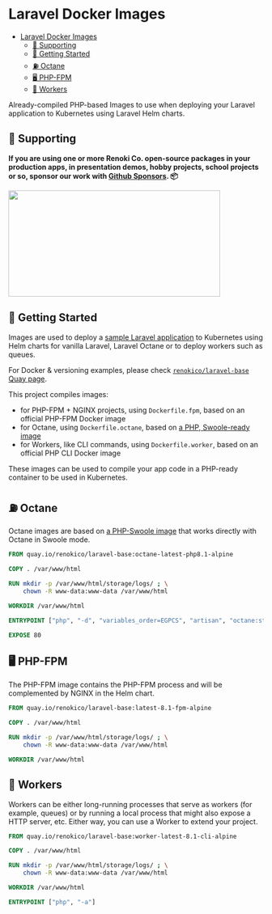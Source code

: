 Laravel Docker Images
=====================

- [Laravel Docker Images](#laravel-docker-images)
  - [🤝 Supporting](#-supporting)
  - [🚀 Getting Started](#-getting-started)
  - [⛽ Octane](#-octane)
  - [🖥 PHP-FPM](#-php-fpm)
  - [🤖 Workers](#-workers)

Already-compiled PHP-based Images to use when deploying your Laravel application to Kubernetes using Laravel Helm charts.

## 🤝 Supporting

**If you are using one or more Renoki Co. open-source packages in your production apps, in presentation demos, hobby projects, school projects or so, sponsor our work with [Github Sponsors](https://github.com/sponsors/rennokki). 📦**

[<img src="https://github-content.s3.fr-par.scw.cloud/static/32.jpg" height="210" width="418" />](https://github-content.renoki.org/github-repo/32)


## 🚀 Getting Started

Images are used to deploy a [sample Laravel application](https://github.com/renoki-co/laravel-helm-demo) to Kubernetes using Helm charts for vanilla Laravel, Laravel Octane or to deploy workers such as queues.

For Docker & versioning examples, please check [`renokico/laravel-base` Quay page](https://quay.io/repository/renokico/laravel-base).

This project compiles images:

- for PHP-FPM + NGINX projects, using `Dockerfile.fpm`, based on an official PHP-FPM Docker image
- for Octane, using `Dockerfile.octane`, based on [a PHP, Swoole-ready image](https://hub.docker.com/r/phpswoole/swoole)
- for Workers, like CLI commands, using `Dockerfile.worker`, based on an official PHP CLI Docker image

These images can be used to compile your app code in a PHP-ready container to be used in Kubernetes.

## ⛽ Octane

Octane images are based on [a PHP-Swoole image](https://hub.docker.com/r/phpswoole/swoole) that works directly with Octane in Swoole mode.

```Dockerfile
FROM quay.io/renokico/laravel-base:octane-latest-php8.1-alpine

COPY . /var/www/html

RUN mkdir -p /var/www/html/storage/logs/ ; \
    chown -R www-data:www-data /var/www/html

WORKDIR /var/www/html

ENTRYPOINT ["php", "-d", "variables_order=EGPCS", "artisan", "octane:start", "--server=swoole", "--host=0.0.0.0", "--port=80"]

EXPOSE 80
```

## 🖥 PHP-FPM

The PHP-FPM image contains the PHP-FPM process and will be complemented by NGINX in the Helm chart.

```Dockerfile
FROM quay.io/renokico/laravel-base:latest-8.1-fpm-alpine

COPY . /var/www/html

RUN mkdir -p /var/www/html/storage/logs/ ; \
    chown -R www-data:www-data /var/www/html

WORKDIR /var/www/html
```

## 🤖 Workers

Workers can be either long-running processes that serve as workers (for example, queues) or by running a local process that might also expose a HTTP server, etc. Either way, you can use a Worker to extend your project.

```Dockerfile
FROM quay.io/renokico/laravel-base:worker-latest-8.1-cli-alpine

COPY . /var/www/html

RUN mkdir -p /var/www/html/storage/logs/ ; \
    chown -R www-data:www-data /var/www/html

WORKDIR /var/www/html

ENTRYPOINT ["php", "-a"]
```
